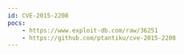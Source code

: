 ```yaml
---
id: CVE-2015-2208
pocs: 
    - https://www.exploit-db.com/raw/36251
    - https://github.com/ptantiku/cve-2015-2208
---
```

